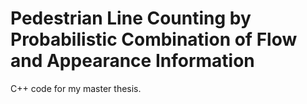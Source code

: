 # Pedestrian Line Counting by Probabilistic Combination of Flow and Appearance Information

C++ code for my master thesis.
